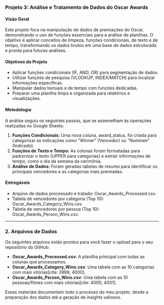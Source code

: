 ### Projeto 3: Análise e Tratamento de Dados do Oscar Awards

#### Visão Geral

Este projeto foca na manipulação de dados de premiações do Oscar, demonstrando o uso de funções essenciais para a análise de planilhas. O objetivo é aplicar conceitos de limpeza, funções condicionais, de texto e de tempo, transformando os dados brutos em uma base de dados estruturada e pronta para futuras análises.

#### Objetivos do Projeto

* Aplicar funções condicionais (IF, AND, OR) para segmentação de dados.
* Utilizar funções de pesquisa (VLOOKUP, INDEX/MATCH) para localizar informações específicas.
* Manipular dados textuais e de tempo com funções dedicadas.
* Preparar uma planilha limpa e organizada para relatórios e visualizações.

#### Metodologia

A análise seguiu os seguintes passos, que se assemelham às operações realizadas no Google Sheets:

1.  **Funções Condicionais:** Uma nova coluna, award_status, foi criada para categorizar as indicações como "Winner" (Vencedor) ou "Nominee" (Indicado).
2.  **Funções de Texto e Tempo:** As colunas foram formatadas para padronizar o texto (UPPER para categorias) e extrair informações de tempo, como o dia da semana da cerimônia.
3.  **Análise de Dados:** Foram geradas tabelas de resumo para identificar os principais vencedores e as categorias mais premiadas.

#### Entregáveis

* Arquivo de dados processado e tratado: Oscar_Awards_Processed.csv.
* Tabela de vencedores por categoria (Top 10): Oscar_Awards_Category_Wins.csv.
* Tabela de vencedores por pessoa (Top 10): Oscar_Awards_Person_Wins.csv.

---

### **2. Arquivos de Dados**

Os seguintes arquivos estão prontos para você fazer o upload para o seu repositório do GitHub:

* **Oscar_Awards_Processed.csv**: A planilha principal com todas as colunas que processamos.
* **Oscar_Awards_Category_Wins.csv**: Uma tabela com as 10 categorias com mais vitórias[cite: 3999, 4000].
* **Oscar_Awards_Person_Wins.csv**: Uma tabela com as 10 pessoas/filmes com mais vitórias[cite: 4000, 4001].

Esses materiais documentam todo o processo do meu projeto, desde a preparação dos dados até a geração de insights valiosos.
